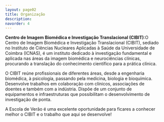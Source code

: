 ```yaml
---
layout: page02
title: Organização
description: 
navorder: 4
---
```


**Centro de Imagem Biomédica e Investigação Translacional (CIBIT)**:O Centro de Imagem Biomédica e Investigação Translacional (CIBIT), sediado no Instituto de Ciências Nucleares Aplicadas à Saúde da Universidade de Coimbra (ICNAS), é um instituto dedicado à investigação fundamental e aplicada nas áreas da imagem biomédica e neurociências clínicas, procurando a translação do conhecimento científico para a prática clínica.

O CIBIT reúne profissionais de diferentes áreas, desde a engenharia biomédica, à psicologia, passando pela medicina, biologia e bioquímica. Desenvolve trabalhos em colaboração com clínicos, associações de doentes e também com a indústria. Dispõe de um conjunto de equipamentos e infraestruturas que possibilitam o desenvolvimento de investigação de ponta.

A Escola de Verão é uma excelente oportunidade para ficares a conhecer melhor o CIBIT e o trabalho que aqui se desenvolve!
























